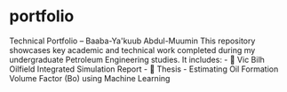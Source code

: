 # portfolio
Technical Portfolio – Baaba-Ya'kuub Abdul-Muumin  This repository showcases key academic and technical work completed during my undergraduate Petroleum Engineering studies. It includes:  - 📘 Vic Bilh Oilfield Integrated Simulation Report  - 📗 Thesis  - Estimating Oil Formation Volume Factor (Bo) using Machine Learning
